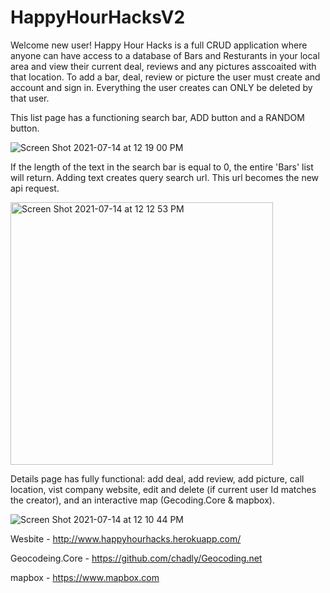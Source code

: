 # HappyHourHacksV2

Welcome new user! Happy Hour Hacks is a full CRUD application where anyone can have access to a database of Bars and Resturants in your local area and view their current deal, reviews and any pictures asscoaited with that location. To add a bar, deal, review or picture the user must create and account and sign in. Everything the user creates can ONLY be deleted by that user.

This list page has a functioning search bar, ADD button and a RANDOM button.

![Screen Shot 2021-07-14 at 12 19 00 PM](https://user-images.githubusercontent.com/80732054/125656855-d350700f-2274-4a83-acb2-8462983246dd.png)

If the length of the text in the search bar is equal to 0, the entire 'Bars' list will return. Adding text creates query search url. This url becomes the new api request.

<img width="420" alt="Screen Shot 2021-07-14 at 12 12 53 PM" src="https://user-images.githubusercontent.com/80732054/125656663-47074b9e-a7bd-49b8-884b-564b23751d4f.png">

Details page has fully functional: add deal, add review, add picture, call location, vist company website, edit and delete (if current user Id matches the creator), and an interactive map (Gecoding.Core & mapbox). 

![Screen Shot 2021-07-14 at 12 10 44 PM](https://user-images.githubusercontent.com/80732054/125657203-01304f9d-75b1-49cc-a2f9-fe68d60918de.png)

Wesbite - http://www.happyhourhacks.herokuapp.com/

Geocodeing.Core - https://github.com/chadly/Geocoding.net

mapbox - https://www.mapbox.com
